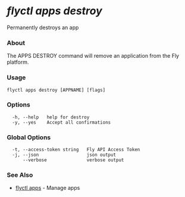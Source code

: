 # _flyctl apps destroy_

Permanently destroys an app

### About

The APPS DESTROY command will remove an application 
from the Fly platform.


### Usage
~~~
flyctl apps destroy [APPNAME] [flags]
~~~

### Options

~~~
  -h, --help   help for destroy
  -y, --yes    Accept all confirmations
~~~

### Global Options

~~~
  -t, --access-token string   Fly API Access Token
  -j, --json                  json output
      --verbose               verbose output
~~~

### See Also

* [flyctl apps](/docs/flyctl/apps/)	 - Manage apps

